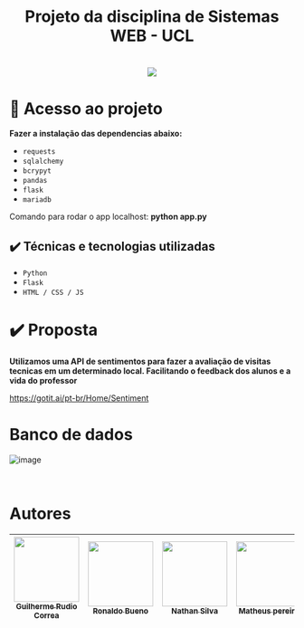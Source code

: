 
<h1 align="center">Projeto da disciplina de Sistemas WEB - UCL<h1/>


<p align="center">
<img src="http://img.shields.io/static/v1?label=STATUS&message=%20CONCLUIDO&color=GREEN&style=for-the-badge"/>
</p>

# 📁 Acesso ao projeto

 
**Fazer a instalação das dependencias abaixo:**

- ``requests``
- ``sqlalchemy``
- ``bcrypyt``
- ``pandas``
- ``flask``
- ``mariadb``

Comando para rodar o app localhost: <strong>python app.py</strong>

  ## ✔️ Técnicas e tecnologias utilizadas

- ``Python``
- ``Flask``
- ``HTML / CSS / JS``
  
 # ✔️ **Proposta**
 
**Utilizamos uma API de sentimentos para fazer a avaliação de visitas tecnicas em um determinado local. Facilitando o feedback dos alunos e a vida do professor**
  
https://gotit.ai/pt-br/Home/Sentiment


# Banco de dados 
![image](https://user-images.githubusercontent.com/90154109/145490198-cdd95dd3-7d63-44a7-8e15-ddcec8592a60.png)    


<br>  

# Autores

 [<img  src="https://avatars.githubusercontent.com/u/90154109?v=4" width=115><br><sub>Guilherme Rudio Correa</sub>](https://github.com/Rudio1)|  [<img src="https://avatars.githubusercontent.com/u/44504078?v=4" width=115><br><sub>Ronaldo Bueno</sub>](https://github.com/Ronaldobueno16)|  [<img src="https://avatars.githubusercontent.com/u/114961313?v=4" width=115><br><sub>Nathan Silva</sub>](https://github.com/Nathansilva20)| [<img src="https://avatars.githubusercontent.com/u/93499456?v=4" width=115><br><sub>Matheus pereira</sub>](https://github.com/Matheuspereira01)| 
| :---: | :---: | :---: | :---: |
  
